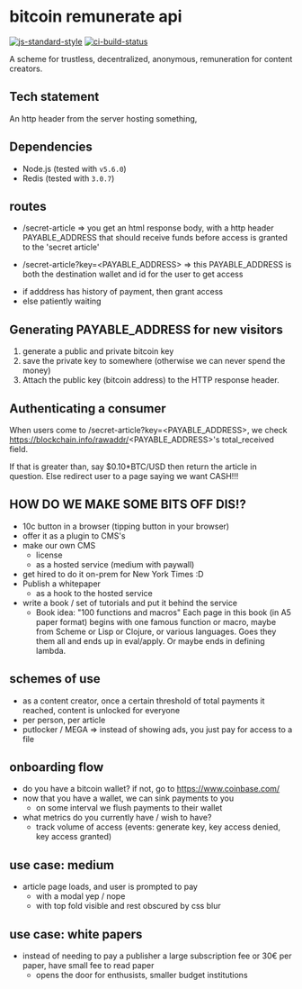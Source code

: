 # bitcoin remunerate api
[![js-standard-style](https://img.shields.io/badge/code%20style-standard-brightgreen.svg)](http://standardjs.com/)
[![ci-build-status](https://circleci.com/gh/EndlessVanguard/bitcoin-remunerate-api.png?style=shield&circle-token=042ad75f490d7709e331cfda74b9d756202f9cf2)](https://circleci.com/gh/EndlessVanguard/bitcoin-remunerate-api)


A scheme for trustless, decentralized, anonymous, remuneration for content creators.

## Tech statement
An http header from the server hosting something,

## Dependencies
* Node.js (tested with `v5.6.0`)
* Redis (tested with `3.0.7`)

## routes
* /secret-article
=> you get an html response body, with a http header PAYABLE_ADDRESS that should receive funds before access is granted to the 'secret article'

* /secret-article?key=<PAYABLE_ADDRESS>
=> this PAYABLE_ADDRESS is both the destination wallet and id for the user to get access
- if adddress has history of payment, then grant access
- else patiently waiting

## Generating PAYABLE_ADDRESS for new visitors
1. generate a public and private bitcoin key
2. save the private key to somewhere (otherwise we can never spend the money)
3. Attach the public key (bitcoin address) to the HTTP response header.

## Authenticating a consumer
When users come to /secret-article?key=<PAYABLE_ADDRESS>, we check https://blockchain.info/rawaddr/<PAYABLE_ADDRESS>'s total_received field.

If that is greater than, say $0.10*BTC/USD then return the article in question. Else redirect user to a page saying we want CASH!!!

## HOW DO WE MAKE SOME BITS OFF DIS!?
- 10c button in a browser (tipping button in your browser)
- offer it as a plugin to CMS's
- make our own CMS
  * license
  * as a hosted service (medium with paywall)
- get hired to do it on-prem for New York Times :D
- Publish a whitepaper
  * as a hook to the hosted service
- write a book / set of tutorials and put it behind the service
  * Book idea: "100 functions and macros" Each page in this book (in A5 paper format) begins with one famous function or macro, maybe from Scheme or Lisp or Clojure, or various languages. Goes they them all and ends up in eval/apply. Or maybe ends in defining lambda.

## schemes of use
- as a content creator, once a certain threshold of total payments it reached, content is unlocked for everyone
- per person, per article
- putlocker / MEGA => instead of showing ads, you just pay for access to a file

## onboarding flow
- do you have a bitcoin wallet? if not, go to https://www.coinbase.com/
- now that you have a wallet, we can sink payments to you
  * on some interval we flush payments to their wallet
- what metrics do you currently have / wish to have?
  * track volume of access (events: generate key, key access denied, key access granted)

## use case: medium
- article page loads, and user is prompted to pay
  * with a modal yep / nope
  * with top fold visible and rest obscured by css blur

## use case: white papers
- instead of needing to pay a publisher a large subscription fee or 30€ per paper, have small fee to read paper
  * opens the door for enthusists, smaller budget institutions
